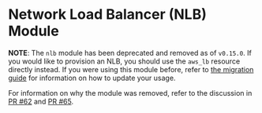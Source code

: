 # Network Load Balancer (NLB) Module

**NOTE**: The `nlb` module has been deprecated and removed as of `v0.15.0`. If you would like to provision an NLB, you
should use the `aws_lb` resource directly instead. If you were using this module before, refer to [the migration
guide](../../_docs/migration_guides/nlb_to_0.15.0) for information on how to update your usage.

For information on why the module was removed, refer to the discussion in [PR
#62](https://github.com/gruntwork-io/terraform-aws-load-balancer/pull/62) and [PR
#65](https://github.com/gruntwork-io/terraform-aws-load-balancer/pull/65).
